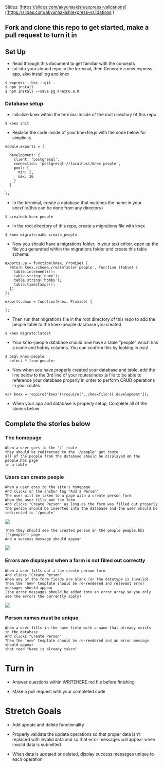 Slides: [https://slides.com/akyunaakish/express-validations]('https://slides.com/akyunaakish/express-validations')

## Fork and clone this repo to get started, make a pull request to turn it in

## Set Up

- Read through this document to get familiar with the concepts
- cd into your cloned repo in the terminal, then Generate a new express app, also install pg and knex

```
$ express --hbs --git .
$ npm install
$ npm install --save pg knex@0.9.0
```

### Database setup
* Initialize knex within the terminal inside of the root directory of this repo

```
$ knex init
```

* Replace the code inside of your knexfile.js with the code below for simplicity

```
module.exports = {

  development: {
    client: 'postgresql',
    connection: 'postgresql://localhost/knex-people',
    pool: {
      min: 2,
      max: 10
    }
  }

};
```

* In the terminal, create a database that matches the name in your knexfile(this can be done from any directory)

```
$ createdb knex-people
```

* In the root directory of this repo, create a migrations file with knex

```
$ knex migrate:make create_people
```

* Now you should have a migrations folder. In your text editor, open up the file you generated within the migrations folder and create this table schema:

```
exports.up = function(knex, Promise) {
  return knex.schema.createTable('people', function (table) {
    table.increments();
    table.string('name');
    table.string('hobby');
    table.timestamps();
  })
};

exports.down = function(knex, Promise) {

};
```

* Then run that migrations file in the root directory of this repo to add the people table to the knex-people database you created

```
$ knex migrate:latest
```

* Your knex-people database should now have a table "people" which has a name and hobby columns. You can confirm this by looking in psql

```
$ psql knex-people
  select * from people;
```

* Now when you have properly created your database and table, add the line below to the 3rd line of your routes/index.js file to be able to reference your database properly in order to perform CRUD operations in your routes

```
var knex = require('knex')(require('../knexfile')['development']);
```

- When your app and database is properly setup, Complete all of the stories below

## Complete the stories below

### The homepage

```
When a user goes to the '/' route
they should be redirected to the '/people' get route
all of the people from the database should be displayed on the people.hbs page
in a table
```

### Users can create people

```
When a user goes to the site's homepage
And clicks on the anchor tag "Add a Person"
The user will be taken to a page with a create person form
When the user fills out the form
And clicks "Create Person" as long as the form was filled out properly
the person should be inserted into the database and the user should be redirected to '/people'
```
![](wireframes/person1.png)

```
Then they should see the created person on the people people.hbs ('/people') page
And a success message should appear
```

![](wireframes/person3.png)

### Errors are displayed when a form is not filled out correctly

```
When a user fills out a the create person form
And clicks "Create Person"
When any of the form fields are blank (or the datatype is invalid)
Then the 'new' template should be re-rendered and relevant error messages should appear
(the error messages should be added into an error array so you only see the errors the currently apply)
```
![](wireframes/person2.png)

### Person names must be unique

```
When a user fills in the name field with a name that already exists
in the database
And clicks "Create Person"
Then the 'new' template should be re-rendered and an error message
should appear
that read "Name is already taken"
```

# Turn in

* Answer questions within WRITEHERE.md file before finishing

* Make a pull request with your completed code

# Stretch Goals

* Add update and delete functionality

* Properly validate the update operations so that proper data isn't replaced with invalid data and so that error messages will appear when invalid data is submitted

* When data is updated or deleted, display success messages unique to each operation

